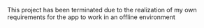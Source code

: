 This project has been terminated due to the realization of my own requirements for the app to work in an offline environment
